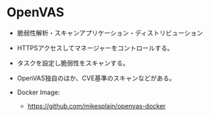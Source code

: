 # OpenVAS
- 脆弱性解析・スキャンアプリケーション・ディストリビューション
- HTTPSアクセスしてマネージャーをコントロールする。
- タスクを設定し脆弱性をスキャンする。
- OpenVAS独自のほか、CVE基準のスキャンなどがある。

- Docker Image:
	- https://github.com/mikesplain/openvas-docker